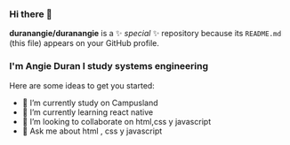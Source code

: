 ### Hi there 👋


**duranangie/duranangie** is a ✨ _special_ ✨ repository because its `README.md` (this file) appears on your GitHub profile.
### **I'm Angie Duran** I study systems engineering


Here are some ideas to get you started:

- 🔭 I’m currently study on Campusland
- 🌱 I’m currently learning react native
- 👯 I’m looking to collaborate on html,css y javascript
- 💬 Ask me about html , css y javascript

